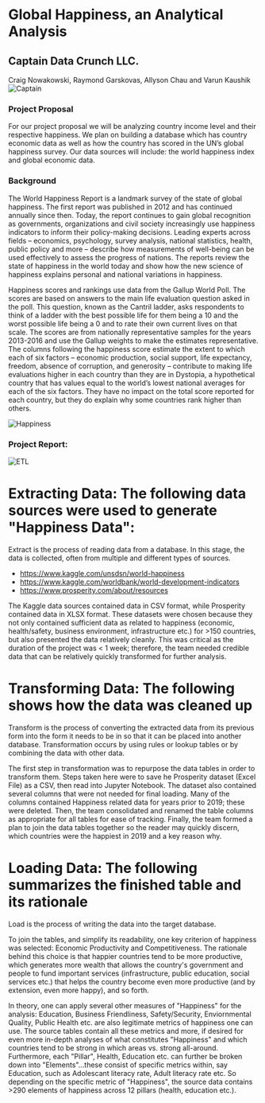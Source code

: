 # Global Happiness, an Analytical Analysis
## Captain Data Crunch LLC.
Craig Nowakowski, Raymond Garskovas, Allyson Chau and Varun Kaushik
![Captain](https://i2.wp.com/boingboing.net/wp-content/uploads/2015/07/captaincrunch.jpg?w=1600&ssl=1)

### Project Proposal
For our project proposal we will be analyzing country income level and their respective happiness. We plan on building a database which has country economic data as well as how the country has scored in the UN’s global happiness survey. Our data sources will include: the world happiness index and global economic data.

### Background
The World Happiness Report is a landmark survey of the state of global happiness. The first report was published in 2012 and has continued annually since then. Today, the report continues to gain global recognition as governments, organizations and civil society increasingly use happiness indicators to inform their policy-making decisions. Leading experts across fields – economics, psychology, survey analysis, national statistics, health, public policy and more – describe how measurements of well-being can be used effectively to assess the progress of nations. The reports review the state of happiness in the world today and show how the new science of happiness explains personal and national variations in happiness.

Happiness scores and rankings use data from the Gallup World Poll. The scores are based on answers to the main life evaluation question asked in the poll. This question, known as the Cantril ladder, asks respondents to think of a ladder with the best possible life for them being a 10 and the worst possible life being a 0 and to rate their own current lives on that scale. The scores are from nationally representative samples for the years 2013-2016 and use the Gallup weights to make the estimates representative. The columns following the happiness score estimate the extent to which each of six factors – economic production, social support, life expectancy, freedom, absence of corruption, and generosity – contribute to making life evaluations higher in each country than they are in Dystopia, a hypothetical country that has values equal to the world’s lowest national averages for each of the six factors. They have no impact on the total score reported for each country, but they do explain why some countries rank higher than others.

![Happiness](https://www.tusharvakil.com/wp-content/uploads/2019/09/Finding-Happiness.jpg)

### Project Report:

![ETL](https://www.webopedia.com/imagesvr_ce/5182/etl-diagram.JPG)

# Extracting Data: The following data sources were used to generate "Happiness Data":   

Extract is the process of reading data from a database. In this stage, the data is collected, often from multiple and different types of sources.

* https://www.kaggle.com/unsdsn/world-happiness
* https://www.kaggle.com/worldbank/world-development-indicators
* https://www.prosperity.com/about/resources

The Kaggle data sources contained data in CSV format, while Prosperity contained data in XLSX format. These datasets were chosen because they not only contained sufficient data as related to happiness (economic, health/safety, business environment, infrastructure etc.) for >150 countries, but also presented the data relatively cleanly. This was critical as the duration of the project was < 1 week; therefore, the team needed credible data that can be relatively quickly transformed for further analysis.    

# Transforming Data: The following shows how the data was cleaned up

Transform is the process of converting the extracted data from its previous form into the form it needs to be in so that it can be placed into another database. Transformation occurs by using rules or lookup tables or by combining the data with other data.

The first step in transformation was to repurpose the data tables in order to transform them. Steps taken here were to save he Prosperity dataset (Excel File) as a CSV, then read into Jupyter Notebook. The dataset also contained several columns that were not needed for final loading. Many of the columns contained Happiness related data for years prior to 2019; these were deleted. Then, the team consolidated and renamed the table columns as appropriate for all tables for ease of tracking. Finally, the team formed a plan to join the data tables together so the reader may quickly discern, which countries were the happiest in 2019 and a key reason why. 

# Loading Data: The following summarizes the finished table and its rationale

Load is the process of writing the data into the target database.

To join the tables, and simplify its readability, one key criterion of happiness was selected: Economic Productivity and Competitiveness. The rationale behind this choice is that happier countries tend to be more productive, which generates more wealth that allows the country's government and people to fund important services (infrastructure, public education, social services etc.) that helps the country become even more productive (and by extension, even more happy), and so forth.  

In theory, one can apply several other measures of "Happiness" for the analysis: Education, Business Friendliness, Safety/Security, Enviornmental Quality, Public Health etc. are also legitimate metrics of happiness one can use. The source tables contain all these metrics and more, if desired for even more in-depth analyses of what constitutes "Happiness" and which countries tend to be strong in which areas vs. strong all-around. Furthermore, each "Pillar", Health, Education etc. can further be broken down into "Elements"...these consist of specific metrics within, say Education, such as Adolescant literacy rate, Adult literacy rate etc. So depending on the specific metric of "Happiness", the source data contains >290 elements of happiness across 12 pillars (health, education etc.). 

